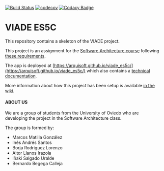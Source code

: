 [![Build Status](https://travis-ci.org/Arquisoft/viade_es5c.svg?branch=master)](https://travis-ci.org/Arquisoft/viade_es5c)
[![codecov](https://codecov.io/gh/Arquisoft/viade_es5c/branch/master/graph/badge.svg)](https://codecov.io/gh/Arquisoft/viade_es5c)
[![Codacy Badge](https://api.codacy.com/project/badge/Grade/6719d7bca5d443f2abfe1ebcac953601)](https://www.codacy.com/gh/Arquisoft/viade_es5c?utm_source=github.com&amp;utm_medium=referral&amp;utm_content=Arquisoft/viade_es5c&amp;utm_campaign=Badge_Grade)

# VIADE ES5C

This repository contains a skeleton of the VIADE project.

This project is an assignment for the [Software Architecture course](https://arquisoft.github.io/) following [these requirements](https://labra.solid.community/public/SoftwareArchitecture/AssignmentDescription/).

The app is deployed at [https://arquisoft.github.io/viade_es5c/](https://arquisoft.github.io/viade_es5c/) which also contains a [technical documentation](https://arquisoft.github.io/viade_es5c/docs).

More information about how this project has been setup is available [in the wiki](https://github.com/Arquisoft/viade_es5c/wiki).
#### ABOUT US
We are a group of students from the University of Oviedo who are developing the project in the Software Architecture class. 

The group is formed by:
* Marcos Matilla González
* Inés Andrés Santos
* Borja Rodriguez Lorenzo
* Aitor Llanos Irazola
* Iñaki Salgado Uralde
* Bernardo Begega Calleja
